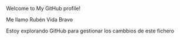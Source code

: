 Welcome to My GitHub profile!

Me llamo Rubén Vida Bravo

Estoy explorando GitHub para gestionar los cambbios de este fichero
